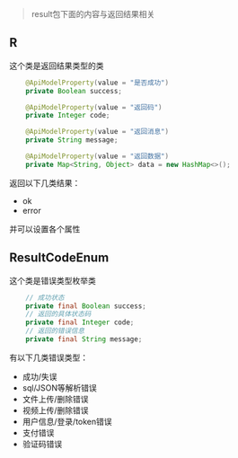 > result包下面的内容与返回结果相关
> 

## R
这个类是返回结果类型的类
```java
    @ApiModelProperty(value = "是否成功")
    private Boolean success;

    @ApiModelProperty(value = "返回码")
    private Integer code;

    @ApiModelProperty(value = "返回消息")
    private String message;

    @ApiModelProperty(value = "返回数据")
    private Map<String, Object> data = new HashMap<>();
```
返回以下几类结果：
- ok
- error

并可以设置各个属性
## ResultCodeEnum 
这个类是错误类型枚举类
```java
    // 成功状态
    private final Boolean success;
    // 返回的具体状态码
    private final Integer code;
    // 返回的错误信息
    private final String message;
```
有以下几类错误类型：
- 成功/失误
- sql/JSON等解析错误
- 文件上传/删除错误
- 视频上传/删除错误
- 用户信息/登录/token错误
- 支付错误
- 验证码错误

